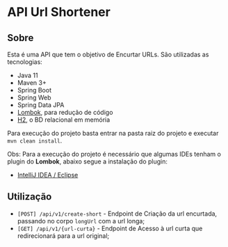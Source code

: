# API Url Shortener

## Sobre
Esta é uma API que tem o objetivo de Encurtar URLs. São utilizadas as tecnologias:

- Java 11
- Maven 3+
- Spring Boot
- Spring Web
- Spring Data JPA
- [Lombok](https://www.devmedia.com.br/uma-visao-sobre-o-projeto-lombok/28321), para redução de código
- [H2](https://www.baeldung.com/spring-boot-h2-database), o BD relacional em memória

Para execução do projeto basta entrar na pasta raiz do projeto e executar `mvn clean install`.

Obs: Para a execução do projeto é necessário que algumas IDEs tenham o plugin do **Lombok**, abaixo segue a instalação do plugin:

- [IntelliJ IDEA / Eclipse](https://www.baeldung.com/lombok-ide)

## Utilização

- `[POST] /api/v1/create-short` - Endpoint de Criação da url encurtada, passando no corpo `longUrl` com a url longa;
- `[GET] /api/v1/{url-curta}` - Endpoint de Acesso à url curta que redirecionará para a url original;
